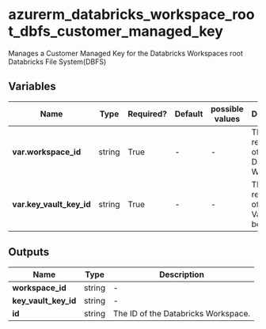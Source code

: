 # azurerm_databricks_workspace_root_dbfs_customer_managed_key

Manages a Customer Managed Key for the Databricks Workspaces root Databricks File System(DBFS)

## Variables

| Name | Type | Required? | Default  | possible values | Description |
| ---- | ---- | --------- | -------- | ----------- | ----------- |
| **var.workspace_id** | string | True | -  |  -  | The resource ID of the Databricks Workspace. | 
| **var.key_vault_key_id** | string | True | -  |  -  | The resource ID of the Key Vault Key to be used. | 



## Outputs

| Name | Type | Description |
| ---- | ---- | --------- | 
| **workspace_id** | string  | - | 
| **key_vault_key_id** | string  | - | 
| **id** | string  | The ID of the Databricks Workspace. | 